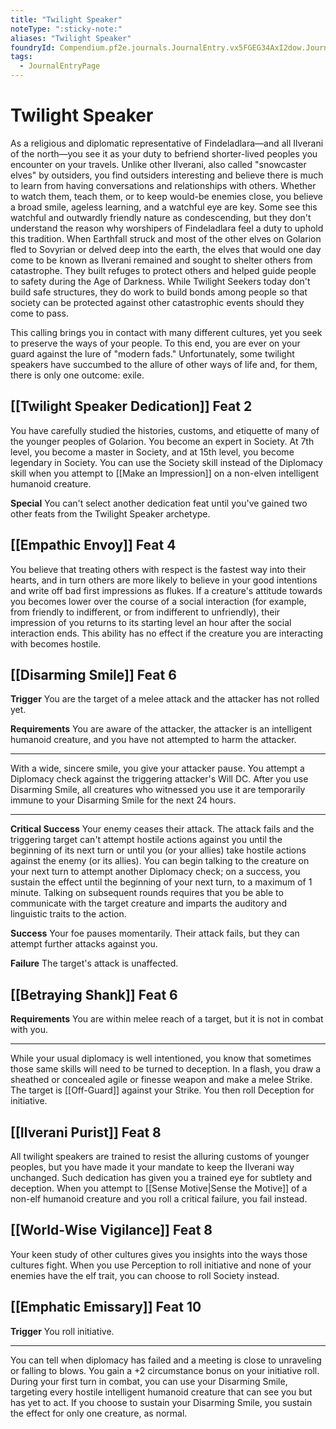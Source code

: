 ```yaml
---
title: "Twilight Speaker"
noteType: ":sticky-note:"
aliases: "Twilight Speaker"
foundryId: Compendium.pf2e.journals.JournalEntry.vx5FGEG34AxI2dow.JournalEntryPage.YQXGtBHVoiSYUjtl
tags:
  - JournalEntryPage
---
```


# Twilight Speaker
As a religious and diplomatic representative of Findeladlara—and all Ilverani of the north—you see it as your duty to befriend shorter-lived peoples you encounter on your travels. Unlike other Ilverani, also called "snowcaster elves" by outsiders, you find outsiders interesting and believe there is much to learn from having conversations and relationships with others. Whether to watch them, teach them, or to keep would-be enemies close, you believe a broad smile, ageless learning, and a watchful eye are key. Some see this watchful and outwardly friendly nature as condescending, but they don't understand the reason why worshipers of Findeladlara feel a duty to uphold this tradition. When Earthfall struck and most of the other elves on Golarion fled to Sovyrian or delved deep into the earth, the elves that would one day come to be known as Ilverani remained and sought to shelter others from catastrophe. They built refuges to protect others and helped guide people to safety during the Age of Darkness. While Twilight Seekers today don't build safe structures, they do work to build bonds among people so that society can be protected against other catastrophic events should they come to pass.

This calling brings you in contact with many different cultures, yet you seek to preserve the ways of your people. To this end, you are ever on your guard against the lure of "modern fads." Unfortunately, some twilight speakers have succumbed to the allure of other ways of life and, for them, there is only one outcome: exile.

## [[Twilight Speaker Dedication]] Feat 2

You have carefully studied the histories, customs, and etiquette of many of the younger peoples of Golarion. You become an expert in Society. At 7th level, you become a master in Society, and at 15th level, you become legendary in Society. You can use the Society skill instead of the Diplomacy skill when you attempt to [[Make an Impression]] on a non-elven intelligent humanoid creature.

**Special** You can't select another dedication feat until you've gained two other feats from the Twilight Speaker archetype.

## [[Empathic Envoy]] Feat 4

You believe that treating others with respect is the fastest way into their hearts, and in turn others are more likely to believe in your good intentions and write off bad first impressions as flukes. If a creature's attitude towards you becomes lower over the course of a social interaction (for example, from friendly to indifferent, or from indifferent to unfriendly), their impression of you returns to its starting level an hour after the social interaction ends. This ability has no effect if the creature you are interacting with becomes hostile.

## [[Disarming Smile]] Feat 6

**Trigger** You are the target of a melee attack and the attacker has not rolled yet.

**Requirements** You are aware of the attacker, the attacker is an intelligent humanoid creature, and you have not attempted to harm the attacker.

* * *

With a wide, sincere smile, you give your attacker pause. You attempt a Diplomacy check against the triggering attacker's Will DC. After you use Disarming Smile, all creatures who witnessed you use it are temporarily immune to your Disarming Smile for the next 24 hours.

* * *

**Critical Success** Your enemy ceases their attack. The attack fails and the triggering target can't attempt hostile actions against you until the beginning of its next turn or until you (or your allies) take hostile actions against the enemy (or its allies). You can begin talking to the creature on your next turn to attempt another Diplomacy check; on a success, you sustain the effect until the beginning of your next turn, to a maximum of 1 minute. Talking on subsequent rounds requires that you be able to communicate with the target creature and imparts the auditory and linguistic traits to the action.

**Success** Your foe pauses momentarily. Their attack fails, but they can attempt further attacks against you.

**Failure** The target's attack is unaffected.

## [[Betraying Shank]] Feat 6

**Requirements** You are within melee reach of a target, but it is not in combat with you.

* * *

While your usual diplomacy is well intentioned, you know that sometimes those same skills will need to be turned to deception. In a flash, you draw a sheathed or concealed agile or finesse weapon and make a melee Strike. The target is [[Off-Guard]] against your Strike. You then roll Deception for initiative.

## [[Ilverani Purist]] Feat 8

All twilight speakers are trained to resist the alluring customs of younger peoples, but you have made it your mandate to keep the Ilverani way unchanged. Such dedication has given you a trained eye for subtlety and deception. When you attempt to [[Sense Motive|Sense the Motive]] of a non-elf humanoid creature and you roll a critical failure, you fail instead.

## [[World-Wise Vigilance]] Feat 8

Your keen study of other cultures gives you insights into the ways those cultures fight. When you use Perception to roll initiative and none of your enemies have the elf trait, you can choose to roll Society instead.

## [[Emphatic Emissary]] Feat 10

**Trigger** You roll initiative.

* * *

You can tell when diplomacy has failed and a meeting is close to unraveling or falling to blows. You gain a +2 circumstance bonus on your initiative roll. During your first turn in combat, you can use your Disarming Smile, targeting every hostile intelligent humanoid creature that can see you but has yet to act. If you choose to sustain your Disarming Smile, you sustain the effect for only one creature, as normal.